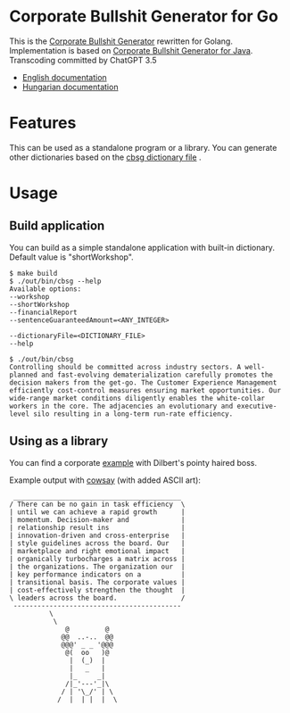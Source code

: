 # Corporate Bullshit Generator for Go

This is the [Corporate Bullshit Generator](http://cbsg.sf.net/) rewritten for Golang.
Implementation is based on [Corporate Bullshit Generator for Java](https://github.com/lsmhun/cbsg-java).
Transcoding committed by ChatGPT 3.5

* [English documentation](./docs/desc_en.md)
* [Hungarian documentation](./docs/desc_hu.md)

# Features

This can be used as a standalone program or a library. You can generate other dictionaries based
on the [cbsg dictionary file](./dict/en/cbsg_dictionary.csv) .

# Usage

## Build application
You can build as a simple standalone application with built-in dictionary.
Default value is "shortWorkshop".
```shell
$ make build
$ ./out/bin/cbsg --help
Available options:
--workshop
--shortWorkshop
--financialReport
--sentenceGuaranteedAmount=<ANY_INTEGER>

--dictionaryFile=<DICTIONARY_FILE>
--help
```
```
$ ./out/bin/cbsg
Controlling should be committed across industry sectors. A well-planned and fast-evolving dematerialization carefully promotes the decision makers from the get-go. The Customer Experience Management efficiently cost-control measures ensuring market opportunities. Our wide-range market conditions diligently enables the white-collar workers in the core. The adjacencies an evolutionary and executive-level silo resulting in a long-term run-rate efficiency.

```
## Using as a library
You can find a corporate [example](./examples/basic/main.go) with Dilbert's pointy haired boss.

Example output with [cowsay](https://github.com/Code-Hex/Neo-cowsay) (with added ASCII art):
```
 __________________________________________ 
/ There can be no gain in task efficiency  \
| until we can achieve a rapid growth      |
| momentum. Decision-maker and             |
| relationship result ins                  |
| innovation-driven and cross-enterprise   |
| style guidelines across the board. Our   |
| marketplace and right emotional impact   |
| organically turbocharges a matrix across |
| the organizations. The organization our  |
| key performance indicators on a          |
| transitional basis. The corporate values |
| cost-effectively strengthen the thought  |
\ leaders across the board.                /
 ------------------------------------------
          \
           \
              @         @
             @@  ..-..  @@
             @@@' _ _ '@@@
              @(  oo   )@
               |  (_)  |
               |   _   |
               |_     _|
              /|_'---'_|\
             / | '\_/' | \
            /  |  | |  |  \
```
